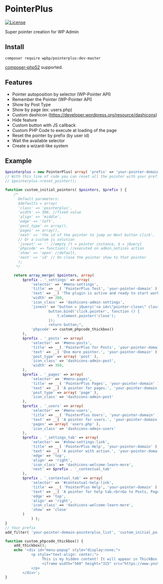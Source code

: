 # PointerPlus
[![License](https://img.shields.io/badge/License-GPL%20v3-blue.svg)](http://www.gnu.org/licenses/gpl-3.0)   

Super pointer creation for WP Admin

## Install

`composer require wpbp/pointerplus:dev-master`

[composer-php52](https://github.com/composer-php52/composer-php52) supported.

## Features

* Pointer autoposition by selector (WP-Pointer API)
* Remember the Pointer  (WP-Pointer API)
* Show by Post Type
* Show by page (ex: users.php)
* Custom dashicon (https://developer.wordpress.org/resource/dashicons)
* Hide feature
* Custom button with JS callback
* Custom PHP Code to execute at loading of the page
* Reset the pointer by prefix (by user id)
* Wait the available selector
* Create a wizard-like system

## Example

```php
$pointerplus = new PointerPlus( array( 'prefix' => 'your-pointer-domain' ) );
// With this line of code you can reset all the pointer with your prefix
// $pointerplus->reset_pointer();

function custom_initial_pointers( $pointers, $prefix ) {
	/*
	  Default parameters:
	  $defaults = array(
	  'class' => 'pointerplus',
	  'width' => 300, //fixed value
	  'align' => 'middle',
	  'edge' => 'left',
	  'post_type' => array(),
	  'pages' => array(),
	  'next' => 'the id of the pointer to jump on Next button click',
	  // Or a custom js solution
	  'jsnext' => '' //empty [t = pointer instance, $ = jQuery]
	  'phpcode' => function() //executed on admin_notices action
	  'show' => 'open' //default,
	  'next' => 'id' // On close the pointer show to that pointer
	  );
	 */

	return array_merge( $pointers, array(
		$prefix . '_settings' => array(
			'selector' => '#menu-settings',
			'title' => __( 'PointerPlus Test', 'your-pointer-domain' ),
			'text' => __( 'The plugin is active and ready to start working.', 'your-pointer-domain' ),
			'width' => 260,
			'icon_class' => 'dashicons-admin-settings',
			'jsnext' => "button = jQuery('<a id=\"pointer-close\" class=\"button action thickbox\" href=\"#TB_inline?width=700&height=500&inlineId=menu-popup\">" . __( 'Open Popup' ) . "</a>');
                    button.bind('click.pointer', function () {
                        t.element.pointer('close');
                    });
                    return button;",
			'phpcode' => custom_phpcode_thickbox()
		),
		$prefix . '_posts' => array(
			'selector' => '#menu-posts',
			'title' => __( 'PointerPlus for Posts', 'your-pointer-domain' ),
			'text' => __( 'One more pointer.', 'your-pointer-domain' ),
			'post_type' => array( 'post' ),
			'icon_class' => 'dashicons-admin-post',
			'width' => 350,
		),
		$prefix . '_pages' => array(
			'selector' => '#menu-pages',
			'title' => __( 'PointerPlus Pages', 'your-pointer-domain' ),
			'text' => __( 'A pointer for pages.', 'your-pointer-domain' ),
			'post_type' => array( 'page' ),
			'icon_class' => 'dashicons-admin-post'
		),
		$prefix . '_users' => array(
			'selector' => '#menu-users',
			'title' => __( 'PointerPlus Users', 'your-pointer-domain' ),
			'text' => __( 'A pointer for users.', 'your-pointer-domain' ),
			'pages' => array( 'users.php' ),
			'icon_class' => 'dashicons-admin-users'
		),
		$prefix . '_settings_tab' => array(
			'selector' => '#show-settings-link',
			'title' => __( 'PointerPlus Help', 'your-pointer-domain' ),
			'text' => __( 'A pointer with action.', 'your-pointer-domain' ),
			'edge' => 'top',
			'align' => 'right',
			'icon_class' => 'dashicons-welcome-learn-more',
			'next' => $prefix . '_contextual_tab'
		),
		$prefix . '_contextual_tab' => array(
			'selector' => '#contextual-help-link',
			'title' => __( 'PointerPlus Help', 'your-pointer-domain' ),
			'text' => __( 'A pointer for help tab.<br>Go to Posts, Pages or Users for other pointers.', 'your-pointer-domain' ),
			'edge' => 'top',
			'align' => 'right',
			'icon_class' => 'dashicons-welcome-learn-more',
			'show' => 'close'
		)
			) );
}
// Your prefix
add_filter( 'your-pointer-domain-pointerplus_list', 'custom_initial_pointers', 10, 2 );

function custom_phpcode_thickbox() {
	add_thickbox();
	echo '<div id="menu-popup" style="display:none;">
			<p style="text-align: center;">
				 This is my hidden content! It will appear in ThickBox when the link is clicked.
				 <iframe width="560" height="315" src="https://www.youtube.com/embed/EaWfDuXQfo0" frameborder="0" allowfullscreen></iframe>
			</p>
		</div>';
}
```


